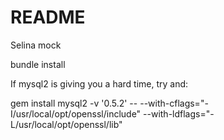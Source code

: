 # README

Selina mock

bundle install

If mysql2 is giving you a hard time, try and:

gem install mysql2 -v '0.5.2' -- --with-cflags=\"-I/usr/local/opt/openssl/include\" --with-ldflags=\"-L/usr/local/opt/openssl/lib\"


